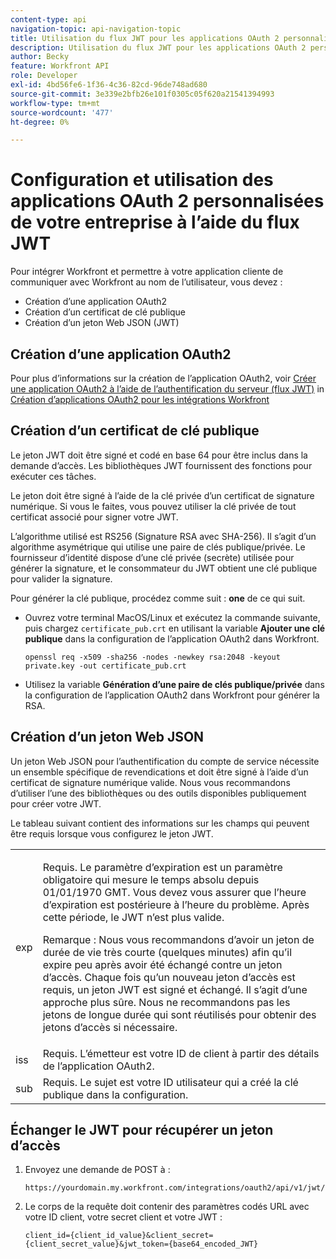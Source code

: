 ```yaml
---
content-type: api
navigation-topic: api-navigation-topic
title: Utilisation du flux JWT pour les applications OAuth 2 personnalisées
description: Utilisation du flux JWT pour les applications OAuth 2 personnalisées
author: Becky
feature: Workfront API
role: Developer
exl-id: 4bd56fe6-1f36-4c36-82cd-96de748ad680
source-git-commit: 3e339e2bfb26e101f0305c05f620a21541394993
workflow-type: tm+mt
source-wordcount: '477'
ht-degree: 0%

---
```


# Configuration et utilisation des applications OAuth 2 personnalisées de votre entreprise à l’aide du flux JWT

Pour intégrer Workfront et permettre à votre application cliente de communiquer avec Workfront au nom de l’utilisateur, vous devez :

* Création d’une application OAuth2
* Création d’un certificat de clé publique
* Création d’un jeton Web JSON (JWT)

## Création d’une application OAuth2

Pour plus d’informations sur la création de l’application OAuth2, voir [Créer une application OAuth2 à l’aide de l’authentification du serveur (flux JWT)](../../administration-and-setup/configure-integrations/create-oauth-application.md#create2) in [Création d’applications OAuth2 pour les intégrations Workfront](../../administration-and-setup/configure-integrations/create-oauth-application.md)

## Création d’un certificat de clé publique

Le jeton JWT doit être signé et codé en base 64 pour être inclus dans la demande d’accès. Les bibliothèques JWT fournissent des fonctions pour exécuter ces tâches.

Le jeton doit être signé à l’aide de la clé privée d’un certificat de signature numérique. Si vous le faites, vous pouvez utiliser la clé privée de tout certificat associé pour signer votre JWT.

L’algorithme utilisé est RS256 (Signature RSA avec SHA-256). Il s’agit d’un algorithme asymétrique qui utilise une paire de clés publique/privée. Le fournisseur d’identité dispose d’une clé privée (secrète) utilisée pour générer la signature, et le consommateur du JWT obtient une clé publique pour valider la signature.

Pour générer la clé publique, procédez comme suit : **one** de ce qui suit.

* Ouvrez votre terminal MacOS/Linux et exécutez la commande suivante, puis chargez `certificate_pub.crt` en utilisant la variable **Ajouter une clé publique** dans la configuration de l’application OAuth2 dans Workfront.

  <!-- [Copy](javascript:void(0);) -->
  <pre><code>openssl req -x509 -sha256 -nodes -newkey rsa:2048 -keyout private.key -out certificate_pub.crt</code></pre>

* Utilisez la variable **Génération d’une paire de clés publique/privée** dans la configuration de l’application OAuth2 dans Workfront pour générer la RSA.

## Création d’un jeton Web JSON

Un jeton Web JSON pour l’authentification du compte de service nécessite un ensemble spécifique de revendications et doit être signé à l’aide d’un certificat de signature numérique valide. Nous vous recommandons d’utiliser l’une des bibliothèques ou des outils disponibles publiquement pour créer votre JWT.

Le tableau suivant contient des informations sur les champs qui peuvent être requis lorsque vous configurez le jeton JWT.

<table style="table-layout:auto"> 
 <col> 
 <col> 
 <tbody> 
  <tr> 
   <td role="rowheader">exp</td> 
   <td> <p>Requis. Le paramètre d’expiration est un paramètre obligatoire qui mesure le temps absolu depuis 01/01/1970 GMT. Vous devez vous assurer que l’heure d’expiration est postérieure à l’heure du problème. Après cette période, le JWT n’est plus valide. </p> <p>Remarque : Nous vous recommandons d’avoir un jeton de durée de vie très courte (quelques minutes) afin qu’il expire peu après avoir été échangé contre un jeton d’accès. Chaque fois qu’un nouveau jeton d’accès est requis, un jeton JWT est signé et échangé. Il s’agit d’une approche plus sûre. Nous ne recommandons pas les jetons de longue durée qui sont réutilisés pour obtenir des jetons d’accès si nécessaire.</p> </td> 
  </tr> 
  <tr> 
   <td role="rowheader">iss</td> 
   <td>Requis. L’émetteur est votre ID de client à partir des détails de l’application OAuth2.</td> 
  </tr> 
  <tr> 
   <td role="rowheader">sub</td> 
   <td>Requis. Le sujet est votre ID utilisateur qui a créé la clé publique dans la configuration.</td> 
  </tr> 
 </tbody> 
</table>

## Échanger le JWT pour récupérer un jeton d’accès

1. Envoyez une demande de POST à :

   <!-- [Copy](javascript:void(0);) -->
   <pre><code>https://yourdomain.my.workfront.com/integrations/oauth2/api/v1/jwt/exchange</code></pre>

1. Le corps de la requête doit contenir des paramètres codés URL avec votre ID client, votre secret client et votre JWT :

   <!-- [Copy](javascript:void(0);) -->
   <pre><code>client_id={client_id_value}&client_secret={client_secret_value}&jwt_token={base64_encoded_JWT}</code></pre>

 
